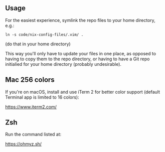 ## Usage

For the easiest experience, symlink the repo files to your home directory, e.g.:

    ln -s code/nix-config-files/.vim/ .

(do that in your home directory)

This way you'll only have to update your files in one place, as opposed to having  to copy them to the repo directory, or having to have a Git repo initialied for your home directory (probably undesirable).

## Mac 256 colors

If you're on macOS, install and use iTerm 2 for better color support (default Terminal app is limited to 16 colors):

https://www.iterm2.com/

## Zsh

Run the command listed at:

https://ohmyz.sh/

